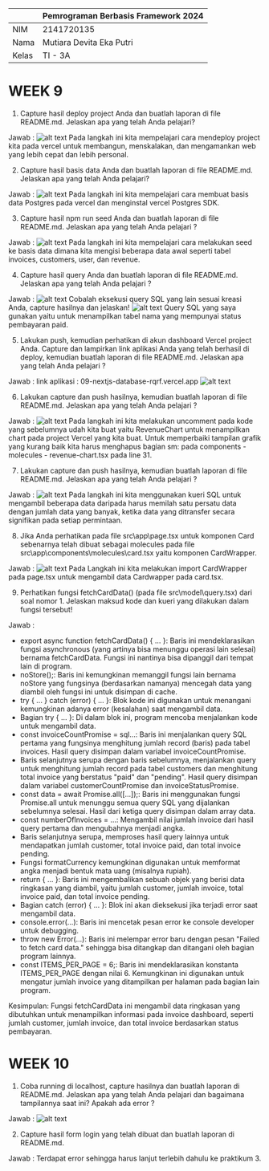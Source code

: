 |  | Pemrograman Berbasis Framework 2024 |
|--|--|
| NIM |  2141720135 |
| Nama |  Mutiara Devita Eka Putri |
| Kelas | TI - 3A |

# WEEK 9
1. Capture hasil deploy project Anda dan buatlah laporan di file README.md. Jelaskan apa yang telah Anda pelajari?

Jawab :
![alt text](image.png)
Pada langkah ini kita mempelajari cara mendeploy project kita pada vercel untuk membangun, menskalakan, dan mengamankan web yang lebih cepat dan lebih personal.

2. Capture hasil basis data Anda dan buatlah laporan di file README.md. Jelaskan apa yang telah Anda pelajari?

Jawab :
![alt text](image-1.png)
Pada langkah ini kita mempelajari cara membuat basis data Postgres pada vercel dan menginstal vercel Postgres SDK.

3. Capture hasil npm run seed Anda dan buatlah laporan di file README.md. Jelaskan apa yang telah Anda pelajari ?

Jawab :
![alt text](image-2.png)
Pada langkah ini kita mempelajari cara melakukan seed ke basis data dimana kita mengisi beberapa data awal seperti tabel invoices, customers, user, dan revenue.

4. Capture hasil query Anda dan buatlah laporan di file README.md. Jelaskan apa yang telah Anda pelajari ? 

Jawab :
![alt text](image-3.png)
Cobalah eksekusi query SQL yang lain sesuai kreasi Anda, capture hasilnya dan jelaskan!
![alt text](image-4.png)
Query SQL yang saya gunakan yaitu untuk menampilkan tabel nama yang mempunyai status pembayaran paid.

5. Lakukan push, kemudian perhatikan di akun dashboard Vercel project Anda. Capture dan lampirkan link aplikasi Anda yang telah berhasil di deploy, kemudian buatlah laporan di file README.md. Jelaskan apa yang telah Anda pelajari ?

Jawab : 
link aplikasi : 09-nextjs-database-rqrf.vercel.app
![alt text](image-5.png)

6. Lakukan capture dan push hasilnya, kemudian buatlah laporan di file README.md. Jelaskan apa yang telah Anda pelajari ?

Jawab :
![alt text](image-6.png)
Pada langkah ini kita melakukan uncomment pada kode yang sebelumnya udah kita buat yaitu RevenueChart untuk menampilkan chart pada project Vercel yang kita buat. Untuk memperbaiki tampilan grafik yang kurang baik kita harus menghapus bagian sm: pada components - molecules - revenue-chart.tsx pada line 31.

7. Lakukan capture dan push hasilnya, kemudian buatlah laporan di file README.md. Jelaskan apa yang telah Anda pelajari ?

Jawab : 
![alt text](image-7.png)
Pada langkah ini kita menggunakan kueri SQL untuk mengambil beberapa data daripada harus memilah satu persatu data dengan jumlah data yang banyak, ketika data yang ditransfer secara signifikan pada setiap permintaan.

8. Jika Anda perhatikan pada file src\app\page.tsx untuk komponen Card sebenarnya telah dibuat sebagai molecules pada file src\app\components\molecules\card.tsx yaitu komponen CardWrapper. 

Jawab :
![alt text](image-8.png)
Pada Langkah ini kita melakukan import CardWrapper pada page.tsx untuk mengambil data Cardwapper pada card.tsx.

9. Perhatikan fungsi fetchCardData() (pada file src\model\query.tsx) dari soal nomor 1. Jelaskan maksud kode dan kueri yang dilakukan dalam fungsi tersebut!

Jawab :
- export async function fetchCardData() { ... }: Baris ini mendeklarasikan fungsi asynchronous (yang artinya bisa menunggu operasi lain selesai) bernama fetchCardData. Fungsi ini nantinya bisa dipanggil dari tempat lain di program.
- noStore();: Baris ini kemungkinan memanggil fungsi lain bernama noStore yang fungsinya (berdasarkan namanya) mencegah data yang diambil oleh fungsi ini untuk disimpan di cache.
- try { ... } catch (error) { ... }: Blok kode ini digunakan untuk menangani kemungkinan adanya error (kesalahan) saat mengambil data.
- Bagian try { ... }: Di dalam blok ini, program mencoba menjalankan kode untuk mengambil data.
- const invoiceCountPromise = sql...: Baris ini menjalankan query SQL pertama yang fungsinya menghitung jumlah record (baris) pada tabel invoices. Hasil query disimpan dalam variabel invoiceCountPromise.
- Baris selanjutnya serupa dengan baris sebelumnya, menjalankan query untuk menghitung jumlah record pada tabel customers dan menghitung total invoice yang berstatus "paid" dan "pending". Hasil query disimpan dalam variabel customerCountPromise dan invoiceStatusPromise.
- const data = await Promise.all([...]);: Baris ini menggunakan fungsi Promise.all untuk menunggu semua query SQL yang dijalankan sebelumnya selesai. Hasil dari ketiga query disimpan dalam array data.
- const numberOfInvoices = ...: Mengambil nilai jumlah invoice dari hasil query pertama dan mengubahnya menjadi angka.
- Baris selanjutnya serupa, memproses hasil query lainnya untuk mendapatkan jumlah customer, total invoice paid, dan total invoice pending.
- Fungsi formatCurrency kemungkinan digunakan untuk memformat angka menjadi bentuk mata uang (misalnya rupiah).
- return { ... }: Baris ini mengembalikan sebuah objek yang berisi data ringkasan yang diambil, yaitu jumlah customer, jumlah invoice, total invoice paid, dan total invoice pending.
- Bagian catch (error) { ... }: Blok ini akan dieksekusi jika terjadi error saat mengambil data.
- console.error(...): Baris ini mencetak pesan error ke console developer untuk debugging.
- throw new Error(...): Baris ini melempar error baru dengan pesan "Failed to fetch card data." sehingga bisa ditangkap dan ditangani oleh bagian program lainnya.
- const ITEMS_PER_PAGE = 6;: Baris ini mendeklarasikan konstanta ITEMS_PER_PAGE dengan nilai 6. Kemungkinan ini digunakan untuk mengatur jumlah invoice yang ditampilkan per halaman pada bagian lain program.

Kesimpulan:
Fungsi fetchCardData ini mengambil data ringkasan yang dibutuhkan untuk menampilkan informasi pada invoice dashboard, seperti jumlah customer, jumlah invoice, dan total invoice berdasarkan status pembayaran.

# WEEK 10
1. Coba running di localhost, capture hasilnya dan buatlah laporan di README.md. Jelaskan apa yang telah Anda pelajari dan bagaimana tampilannya saat ini? Apakah ada error ?

Jawab :
![alt text](image-9.png)

2. Capture hasil form login yang telah dibuat dan buatlah laporan di README.md.

 Jawab : 
 Terdapat error sehingga harus lanjut terlebih dahulu ke praktikum 3.